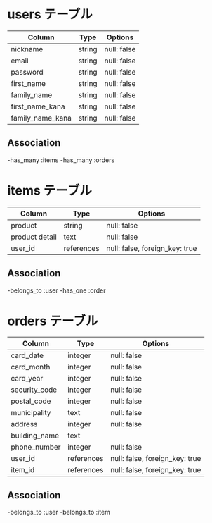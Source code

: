 # users テーブル

|     Column       |  Type  |   Options   |
| ---------------- | ------ | ----------- |
| nickname         | string | null: false |
| email            | string | null: false |
| password         | string | null: false |
| first_name       | string | null: false |
| family_name      | string | null: false |
| first_name_kana  | string | null: false |
| family_name_kana | string | null: false |

## Association

-has_many :items
-has_many :orders

# items テーブル

| Column          | Type       | Options                        |
| --------------- | ---------- | ------------------------------ |
| product         | string     | null: false                    |
| product detail  | text       | null: false                    |
| user_id         | references | null: false, foreign_key: true |

## Association

-belongs_to :user
-has_one :order

# orders テーブル

| Column        |   Type      |   Options                      |
| ------------- | ----------- | ------------------------------ |
| card_date     | integer     | null: false                    |
| card_month    | integer     | null: false                    |
| card_year     | integer     | null: false                    |
| security_code | integer     | null: false                    |
| postal_code   | integer     | null: false                    |
| municipality  | text        | null: false                    |
| address       | integer     | null: false                    |
| building_name | text        |                                |
| phone_number  | integer     | null: false                    |
| user_id       | references  | null: false, foreign_key: true |
| item_id       | references  | null: false, foreign_key: true |

## Association

-belongs_to :user
-belongs_to :item


